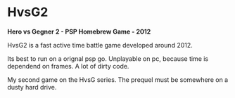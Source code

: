 # HvsG2
**Hero vs Gegner 2 - PSP Homebrew Game - 2012**

HvsG2 is a fast active time battle game developed around 2012.


Its best to run on a orignal psp go.
Unplayable on pc, because time is dependend on frames. A lot of dirty code.

My second game on the HvsG series. The prequel must be somewhere on a dusty hard drive.
